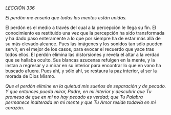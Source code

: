 *LECCIÓN 336*

*El perdón me enseña que todas las mentes están unidas.*

El perdón es el medio a través del cual a la percepción le llega su fin. El conocimiento es restituido una vez que la percepción ha sido transformada y ha dado paso enteramente a lo que por siempre ha de estar más allá de su más elevado alcance. Pues las imágenes y los sonidos tan sólo pueden servir, en el mejor de los casos, para evocar el recuerdo que yace tras todos ellos. El perdón elimina las distorsiones y revela el altar a la verdad que se hallaba oculto. Sus blancas azucenas refulgen en la mente, y la instan a regresar y a mirar en su interior para encontrar lo que en vano ha buscado afuera. Pues ahí, y sólo ahí, se restaura la paz interior, al ser la morada de Dios Mismo.

_Que el perdón elimine en la quietud mis sueños de separación y de pecado. Y que entonces pueda mirar, Padre, en mi interior y descubrir que Tu promesa de que en mí no hay pecado es verdad; que Tu Palabra permanece inalterada en mi mente y que Tu Amor reside todavía en mi corazón._